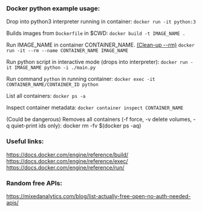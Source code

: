 ### Docker python example usage:

Drop into python3 interpreter running in container:
`docker run -it python:3`

Builds images from `Dockerfile` in $CWD:
`docker build -t IMAGE_NAME .`

Run IMAGE_NAME in container CONTAINER_NAME. [(Clean-up --rm)](https://docs.docker.com/engine/reference/run/#clean-up---rm)
`docker run -it --rm --name CONTAINER_NAME IMAGE_NAME`

Run python script in interactive mode (drops into interpreter):
`docker run -it IMAGE_NAME python -i ./main.py`

Run command `python` in running container:
`docker exec -it CONTAINER_NAME/CONTAINER_ID python`

List all containers:
`docker ps -a`

Inspect container metadata:
`docker container inspect CONTAINER_NAME`

(Could be dangerous) Removes all containers (-f force, -v delete volumes, -q quiet-print ids only):
docker rm -fv $(docker ps -aq)

### Useful links:
https://docs.docker.com/engine/reference/build/
https://docs.docker.com/engine/reference/exec/
https://docs.docker.com/engine/reference/run/


### Random free APIs:
https://mixedanalytics.com/blog/list-actually-free-open-no-auth-needed-apis/
